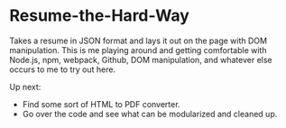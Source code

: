 # Resume-the-Hard-Way

Takes a resume in JSON format and lays it out on the page with DOM manipulation. This is me playing around and getting comfortable with Node.js, npm, webpack, Github, DOM manipulation, and whatever else occurs to me to try out here.

Up next: 

- Find some sort of HTML to PDF converter.
- Go over the code and see what can be modularized and cleaned up.
